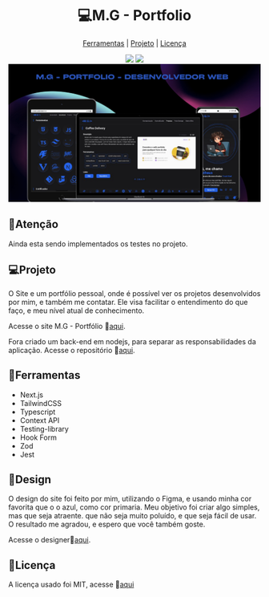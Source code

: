 <h1 align='center' >
  💻M.G - Portfolio
</h1>
<div align='center'>

  [Ferramentas](#ferramentas)
  |
  [Projeto](#projetos)
  |
  [Licença](#licença)

</div>

<div align='center'>
  <img src='https://img.shields.io/github/license/matheus369k/my-portfolio.svg'/>
  <img src='https://img.shields.io/github/watchers/matheus369k/my-portfolio.svg' />
</div>

<div align='center'>
  <img src='.github/portfolio-preview.png'/>
</div>

## 🛑Atenção
Ainda esta sendo implementados os testes no projeto.

## 💻Projeto
O Site e um portfólio pessoal, onde é possível ver os projetos desenvolvidos por mim, e também me contatar. Ele visa facilitar o entendimento do que faço, e meu nível atual de conhecimento.

Acesse o site M.G - Portfólio 🔗[aqui](https://my-portfolio-ten-smoky-67.vercel.app/).

Fora criado um back-end em nodejs, para separar as responsabilidades da aplicação. Acesse o repositório 🔗[aqui](https://github.com/matheus369k/portfolio-back-end).

## 🧰Ferramentas
- Next.js 
- TailwindCSS 
- Typescript
- Context API
- Testing-library
- Hook Form
- Zod
- Jest

## 🎨Design
O design do site foi feito por mim, utilizando o Figma, e usando minha cor favorita que o o azul, como cor primaria. Meu objetivo foi criar algo simples, mas que seja atraente. que não seja muito poluído, e que seja fácil de usar. O resultado me agradou, e espero que você também goste.

Acesse o designer🔗[aqui](https://www.figma.com/design/UgZKmCI8uAagRTRkPFnShM/Portf%C3%B3lio-v2?node-id=0-1&t=nYP3hSCByUhhagK8-1).

## 📜Licença
A licença usado foi MIT, acesse 🔗[aqui](/LICENSE.txt)
